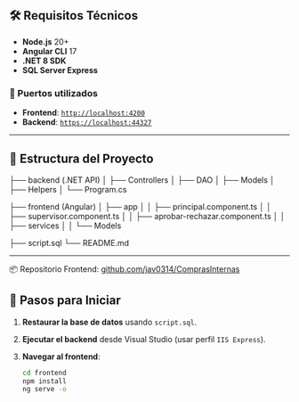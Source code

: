 ## 🛠 Requisitos Técnicos

- **Node.js** 20+
- **Angular CLI** 17
- **.NET 8 SDK**
- **SQL Server Express**

### 🔌 Puertos utilizados

- **Frontend**: [`http://localhost:4200`](http://localhost:4200)
- **Backend**: [`https://localhost:44327`](https://localhost:44327)

---

## 📁 Estructura del Proyecto


├── backend (.NET API)
│   ├── Controllers
│   ├── DAO
│   ├── Models
│   ├── Helpers
│   └── Program.cs

├── frontend (Angular)
│   ├── app
│   │   ├── principal.component.ts
│   │   ├── supervisor.component.ts
│   │   ├── aprobar-rechazar.component.ts
│   │   ├── services
│   │   └── Models


├── script.sql
└── README.md


---
📦 Repositorio Frontend: [github.com/jav0314/ComprasInternas](https://github.com/jav0314/ComprasInternas)
## 🚀 Pasos para Iniciar

1. **Restaurar la base de datos** usando `script.sql`.
2. **Ejecutar el backend** desde Visual Studio (usar perfil `IIS Express`).
3. **Navegar al frontend**:

   ```bash
   cd frontend
   npm install
   ng serve -o
